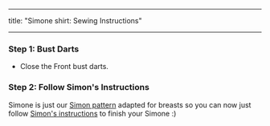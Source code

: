 ***

title: "Simone shirt: Sewing Instructions"

***

### Step 1: Bust Darts

- Close the Front bust darts.

### Step 2: Follow Simon's Instructions

<Note>

Simone is just our [Simon pattern](/designs/simon/) adapted for breasts so you can now just follow [Simon's instructions](docs/patterns/simon/instructions) to finish your Simone :)

</Note>
